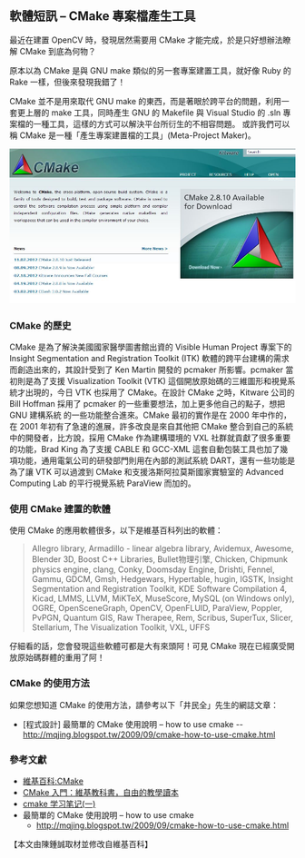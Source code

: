 ## 軟體短訊 – CMake 專案檔產生工具

最近在建置 OpenCV 時，發現居然需要用 CMake 才能完成，於是只好想辦法瞭解 CMake 到底為何物？

原本以為 CMake 是與 GNU make 類似的另一套專案建置工具，就好像 Ruby 的 Rake 一樣，但後來發現我錯了！

CMake 並不是用來取代 GNU make 的東西，而是著眼於跨平台的問題，利用一套更上層的 make 工具，同時產生
GNU 的 Makefile 與 Visual Studio 的 .sln 專案檔的一種工具，這樣的方式可以解決平台所衍生的不相容問題。
或許我們可以稱 CMake 是一種「產生專案建置檔的工具」(Meta-Project Maker)。

![CMake 官網的首頁](../img/CMakeHomePage.jpg)

### CMake 的歷史

CMake 是為了解決美國國家醫學圖書館出資的 Visible Human Project 專案下的 Insight Segmentation and Registration Toolkit (ITK) 軟體的跨平台建構的需求而創造出來的，其設計受到了 Ken Martin 開發的 pcmaker 所影響。pcmaker 當初則是為了支援 Visualization Toolkit (VTK) 這個開放原始碼的三維圖形和視覺系統才出現的，今日 VTK 也採用了 CMake。在設計 CMake 之時，Kitware 公司的 Bill Hoffman 採用了 pcmaker 的一些重要想法，加上更多他自己的點子，想把 GNU 建構系統 的一些功能整合進來。CMake 最初的實作是在 2000 年中作的，在 2001 年初有了急速的進展，許多改良是來自其他把 CMake 整合到自己的系統中的開發者，比方說，採用 CMake 作為建構環境的 VXL 社群就貢獻了很多重要的功能，Brad King 為了支援 CABLE 和 GCC-XML 這套自動包裝工具也加了幾項功能，通用電氣公司的研發部門則用在內部的測試系統 DART，還有一些功能是為了讓 VTK 可以過渡到 CMake 和支援洛斯阿拉莫斯國家實驗室的 Advanced Computing Lab 的平行視覺系統 ParaView 而加的。

### 使用 CMake 建置的軟體

使用 CMake 的應用軟體很多，以下是維基百科列出的軟體：

> Allegro library, Armadillo - linear algebra library, Avidemux, Awesome, Blender 3D, Boost C++ Libraries, Bullet物理引擎, Chicken, Chipmunk physics engine, clang, Conky, Doomsday Engine, Drishti, Fennel, Gammu, GDCM, Gmsh, Hedgewars, Hypertable, hugin, IGSTK, Insight Segmentation and Registration Toolkit, KDE Software Compilation 4, Kicad, LMMS, LLVM, MiKTeX, MuseScore, MySQL (on Windows only), OGRE, OpenSceneGraph, OpenCV, OpenFLUID, ParaView, Poppler, PvPGN, Quantum GIS, Raw Therapee, Rem, Scribus, SuperTux, Slicer, Stellarium, The Visualization Toolkit, VXL, UFFS

仔細看的話，您會發現這些軟體可都是大有來頭阿！可見 CMake 現在已經廣受開放原始碼群體的重用了阿！

### CMake 的使用方法

如果您想知道 CMake 的使用方法，請參考以下「井民全」先生的網誌文章：

* [程式設計] 最簡單的 CMake 使用說明 – how to use cmake -- <http://mqjing.blogspot.tw/2009/09/cmake-how-to-use-cmake.html>

### 參考文獻
* [維基百科:CMake](http://zh.wikipedia.org/zh-tw/CMake)
* [CMake 入門：維基教科書，自由的教學讀本](http://zh.wikibooks.org/zh-hant/CMake_%E5%85%A5%E9%96%80)
* [cmake 学习笔记(一)](http://blog.csdn.net/dbzhang800/article/details/6314073)
* 最簡單的 CMake 使用說明 – how to use cmake
    * <http://mqjing.blogspot.tw/2009/09/cmake-how-to-use-cmake.html>
    
【本文由陳鍾誠取材並修改自維基百科】

